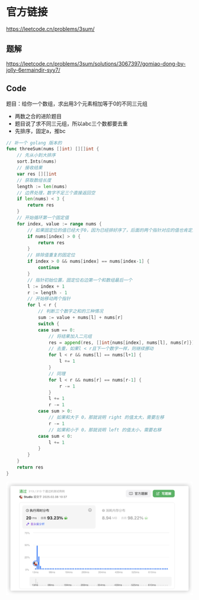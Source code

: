 # 官方链接

https://leetcode.cn/problems/3sum/

## 题解

https://leetcode.cn/problems/3sum/solutions/3067397/gomiao-dong-by-jolly-6ermaindir-syy7/

## Code

题目：给你一个数组，求出用3个元素相加等于0的不同三元组

*   两数之合的进阶题目
*   题目说了求不同三元组，所以abc三个数都要去重
*   先排序，固定a，推bc

```go
// 补一个 golang 版本的
func threeSum(nums []int) [][]int {
	// 先从小到大排序
	sort.Ints(nums)
	// 接收结果
	var res [][]int
	// 获取数组长度
	length := len(nums)
	// 边界处理，数字不足三个直接返回空
	if len(nums) < 3 {
		return res
	}
	// 开始循环第一个固定值
	for index, value := range nums {
		// 如果固定位的值已经大于0，因为已经排好序了，后面的两个指针对应的值也肯定大于0，则和不可能为0，所以返回
		if nums[index] > 0 {
			return res
		}
		// 排除值重复的固定位
		if index > 0 && nums[index] == nums[index-1] {
			continue
		}
		// 指针初始位置，固定位右边第一个和数组最后一个
		l := index + 1
		r := length - 1
		// 开始移动两个指针
		for l < r {
			// 判断三个数字之和的三种情况
			sum := value + nums[l] + nums[r]
			switch {
			case sum == 0:
				// 将结果加入二元组
				res = append(res, []int{nums[index], nums[l], nums[r]})
				// 去重，如果l < r且下一个数字一样，则继续挪动
				for l < r && nums[l] == nums[l+1] {
					l += 1
				}
				// 同理
				for l < r && nums[r] == nums[r-1] {
					r -= 1
				}
				l += 1
				r -= 1
			case sum > 0:
				// 如果和大于 0，那就说明 right 的值太大，需要左移
				r -= 1
				// 如果和小于 0，那就说明 left 的值太小，需要右移 
			case sum < 0:
				l += 1
			}
		}
	}
	return res
}
```

![image-20250208103740999](../../../pic/image-20250208103740999.png)